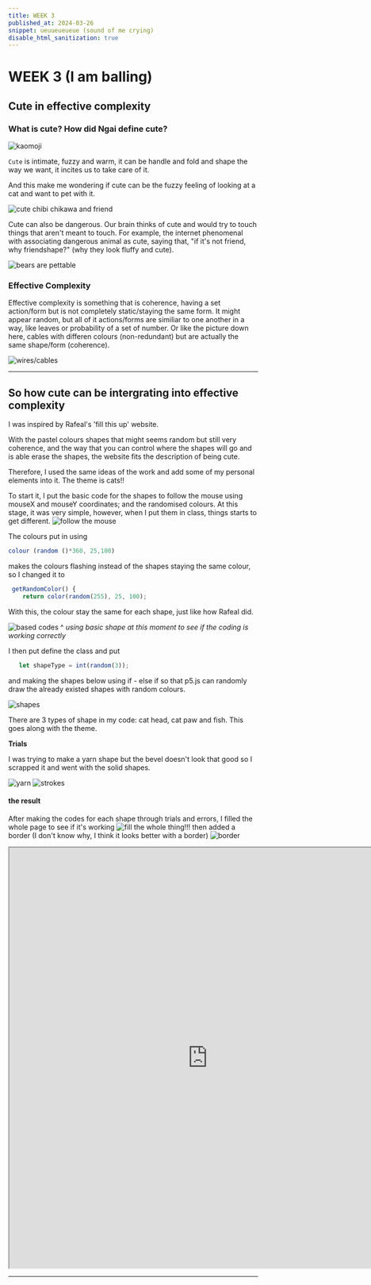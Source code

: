 ```yaml
---
title: WEEK 3 
published_at: 2024-03-26
snippet: ueuueueueue (sound of me crying)
disable_html_sanitization: true
---
```


# **WEEK 3 (I am balling)**

## Cute in effective complexity

### What is cute? How did Ngai define cute?

![kaomoji](/w3/kaomoji.jpeg)

`Cute` is intimate, fuzzy and warm, it can be handle and fold and shape the way we want, it incites us to take care of it.

And this make me wondering if cute can be the fuzzy feeling of looking at a cat and want to pet with it. 


![cute chibi chikawa and friend](/w3/chikawa.png)

Cute can also be dangerous. Our brain thinks of cute and would try to touch things that aren't meant to touch. For example, the internet phenomenal with associating dangerous animal as cute, saying that, "if it's not friend, why friendshape?" (why they look fluffy and cute).

![bears are pettable](/w3/friend-shape.png)

### Effective Complexity

Effective complexity is something that is coherence, having a set action/form but is not completely static/staying the same form. It might appear random, but all of it actions/forms are similiar to one another in a way, like leaves or probability of a set of number. Or like the picture down here, cables with differen colours (non-redundant) but are actually the same shape/form (coherence).

![wires/cables](/w3/effcom.png)

***

## So how cute can be intergrating into effective complexity

I was inspired by Rafeal's 'fill this up' website.

With the pastel colours shapes that might seems random but still very coherence, and the way that you can control where the shapes will go and is able erase the shapes, the website fits the description of being cute. 

Therefore, I used the same ideas of the work and add some of my personal elements into it. The theme is cats!! 

To start it, I put the basic code for the shapes to follow the mouse using mouseX and mouseY coordinates; and the randomised colours. At this stage, it was very simple, however, when I put them in class, things starts to get different.
![follow the mouse](/w3/first.png)

The colours put in using 
```javascript
colour (random ()*360, 25,100)
```
makes the colours flashing instead of the shapes staying the same colour, so I changed it to

```javascript
 getRandomColor() {
    return color(random(255), 25, 100);
```
With this, the colour stay the same for each shape, just like how Rafeal did. 

![based codes](/w3/basic.png)
^ *using basic shape at this moment to see if the coding is working correctly*

I then put define the class and put 
```javascript
   let shapeType = int(random(3)); 
```
and making the shapes below using if - else if so that p5.js can randomly draw the already existed shapes with random colours.

![shapes](/w3/shapes.png)

There are 3 types of shape in my code: cat head, cat paw and fish. This goes along with the theme.

**Trials**

I was trying to make a yarn shape but the bevel doesn't look that good so I scrapped it and went with the solid shapes.

![yarn](/w3/yarn.png)
![strokes](/w3/stroke.png)

#### the result
After making the codes for each shape through trials and errors, I filled the whole page to see if it's working
![fill the whole thing!!!](w3/fill-in.png)
then added a border (I don't know why, I think it looks better with a border)
![border](/w3/border.png)


<iframe src="https://editor.p5js.org/NoaLwx/full/2OjcK8hpd" width=800 height=848 ></iframe>

***